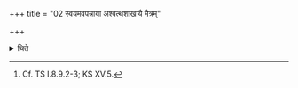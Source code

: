 +++
title = "02 स्वयमवपन्नाया अश्वत्थशाखायै मैत्रम्"

+++

<details><summary>थिते</summary>

2. He prepares a four-cornered vessel for (the rice-pap for) Mitra out of a self-fallen (branch) of Aśvattha (-tree).[^1]   

[^1]: Cf. TS I.8.9.2-3; KS XV.5.  
</details>
